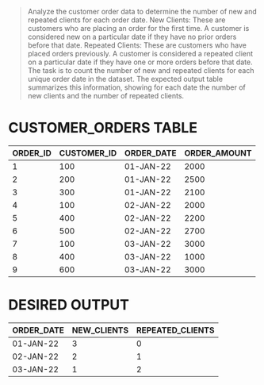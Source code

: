 > Analyze the customer order data to determine the number of new and repeated clients for each order date.
New Clients: These are customers who are placing an order for the first time. A customer is considered new on a particular date if they have no prior orders before that date.
Repeated Clients: These are customers who have placed orders previously. A customer is considered a repeated client on a particular date if they have one or more orders before that date.
The task is to count the number of new and repeated clients for each unique order date in the dataset. The expected output table summarizes this information, showing for each date the number of new clients and the number of repeated clients.

# CUSTOMER_ORDERS TABLE 
|ORDER_ID|CUSTOMER_ID|ORDER_DATE|ORDER_AMOUNT|
|--------|-----------|----------|------------|
|1       |100        |01-JAN-22 |2000        |
|2       |200        |01-JAN-22 |2500        |
|3       |300        |01-JAN-22 |2100        |
|4       |100        |02-JAN-22 |2000        |
|5       |400        |02-JAN-22 |2200        |
|6       |500        |02-JAN-22 |2700        |
|7       |100        |03-JAN-22 |3000        |
|8       |400        |03-JAN-22 |1000        |
|9       |600        |03-JAN-22 |3000        |

# DESIRED OUTPUT
|ORDER_DATE|NEW_CLIENTS|REPEATED_CLIENTS|
|----------|-----------|----------------|
|01-JAN-22 |3          |0               |
|02-JAN-22 |2          |1               |
|03-JAN-22 |1          |2               |
